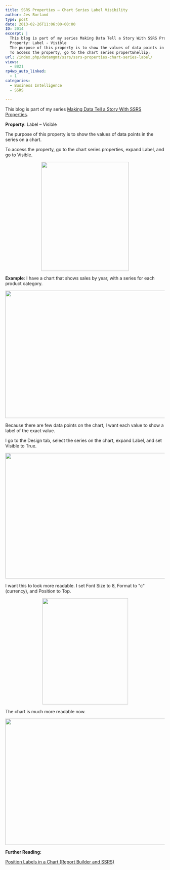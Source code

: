 ```yaml
---
title: SSRS Properties – Chart Series Label Visibility
author: Jes Borland
type: post
date: 2013-02-26T11:06:00+00:00
ID: 2014
excerpt: |
  This blog is part of my series Making Data Tell a Story With SSRS Properties.
  Property: Label - Visible
  The purpose of this property is to show the values of data points in the series on a chart.
  To access the property, go to the chart series propert&hellip;
url: /index.php/datamgmt/ssrs/ssrs-properties-chart-series-label/
views:
  - 8821
rp4wp_auto_linked:
  - 1
categories:
  - Business Intelligence
  - SSRS

---
```

This blog is part of my series [Making Data Tell a Story With SSRS Properties][1].

**Property**: Label – Visible

The purpose of this property is to show the values of data points in the series on a chart.

To access the property, go to the chart series properties, expand Label, and go to Visible.

<p style="text-align: center;">
  <img src="/wp-content/uploads/users/grrlgeek/label visible 1.png?mtime=1361883851" alt="" width="276" height="344" />
</p>

**Example**: I have a chart that shows sales by year, with a series for each product category.

<p style="text-align: center;">
  <img src="/wp-content/uploads/users/grrlgeek/label visible 2.png?mtime=1361883851" alt="" width="673" height="402" />
</p>

Because there are few data points on the chart, I want each value to show a label of the exact value.

I go to the Design tab, select the series on the chart, expand Label, and set Visible to True.

<p style="text-align: center;">
  <img src="/wp-content/uploads/users/grrlgeek/label visible 3.png?mtime=1361883851" alt="" width="634" height="396" />
</p>

I want this to look more readable. I set Font Size to 8, Format to "c" (currency), and Position to Top.

<p style="text-align: center;">
  <img src="/wp-content/uploads/users/grrlgeek/label visible 4.png?mtime=1361883851" alt="" width="271" height="335" />
</p>

The chart is much more readable now.

<p style="text-align: center;">
  <img src="/wp-content/uploads/users/grrlgeek/label visible 5.png?mtime=1361883851" alt="" width="683" height="398" />
</p>

**Further Reading:** 

[Position Labels in a Chart (Report Builder and SSRS)][2]

 [1]: /index.php/DataMgmt/ssrs/making-data-tell-a-story
 [2]: http://technet.microsoft.com/en-us/library/dd220469.aspx